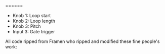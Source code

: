
======

* Knob 1: Loop start
* Knob 2: Loop length
* Knob 3: Pitch
* Input 3: Gate trigger

All code ripped from Framen who ripped and modified these fine people's work:

[0]: http://www.ginkosynthese.com/product/grains/
[1]: http://playground.arduino.cc/Code/PCMAudio
[2]: michael@hurts.ca
[3]: https://www.facebook.com/HRTLmuzik
[4]: https://github.com/thatpixguy/hrtl-amen
